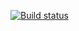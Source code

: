 [![Build status](https://ci.appveyor.com/api/projects/status/tsefvo35py24awy9?svg=true)](https://ci.appveyor.com/project/PupiYakiSan/automated-testing-9)
